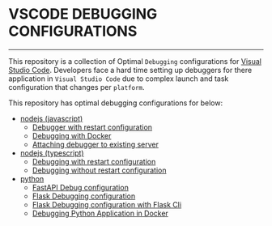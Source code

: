 # VSCODE DEBUGGING CONFIGURATIONS

---

This repository is a collection of Optimal `Debugging` configurations for [Visual Studio Code](https://code.visualstudio.com/). Developers face a hard time setting up debuggers for there application in `Visual Studio Code` due to complex launch and task configuration that changes per `platform`.

This repository has optimal debugging configurations for below:

- [nodejs (javascript)](nodejs_debug)
  - [Debugger with restart configuration](nodejs_debug/.vscode/launch.json#L6)
  - [Debugging with Docker](nodejs_debug/.vscode/launch.json#L20)
  - [Attaching debugger to existing server](nodejs_debug/.vscode/launch.json#L35)
- [nodejs (typescript)](nodets_debug)
  - [Debugging with restart configuration](nodets_debug/.vscode/launch.json#L7)
  - [Debugging without restart configuration](nodets_debug/.vscode/launch.json#L40)
- [python](python_demo)
  - [FastAPI Debug configuration](python_debug/.vscode/launch.json#L8)
  - [Flask Debugging configuration](python_debug/.vscode/launch.json#L21)
  - [Flask Debugging configuration with Flask Cli](python_debug/.vscode/launch.json#L31)
  - [Debugging Python Application in Docker](python_debug/.vscode/launch.json#L48)
